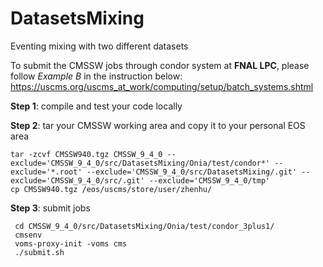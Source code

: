 # DatasetsMixing
Eventing mixing with two different datasets

To submit the CMSSW jobs through condor system at **FNAL LPC**, please follow _Example B_ in the instruction below:
https://uscms.org/uscms_at_work/computing/setup/batch_systems.shtml

**Step 1**: compile and test your code locally

**Step 2**: tar your CMSSW working area and copy it to your personal EOS area
```
tar -zcvf CMSSW940.tgz CMSSW_9_4_0 --exclude='CMSSW_9_4_0/src/DatasetsMixing/Onia/test/condor*' --exclude='*.root' --exclude='CMSSW_9_4_0/src/DatasetsMixing/.git' --exclude='CMSSW_9_4_0/src/.git' --exclude='CMSSW_9_4_0/tmp'
cp CMSSW940.tgz /eos/uscms/store/user/zhenhu/ 
```
**Step 3**: submit jobs
```
 cd CMSSW_9_4_0/src/DatasetsMixing/Onia/test/condor_3plus1/
 cmsenv
 voms-proxy-init -voms cms
 ./submit.sh 
```
